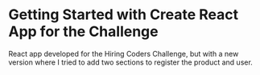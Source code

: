 # Getting Started with Create React App for the Challenge

React app developed for the Hiring Coders Challenge, but with a new version where I tried to add two sections to register the product and user.

